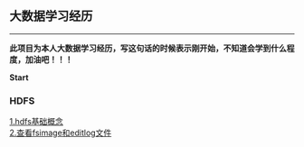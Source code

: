 ## 大数据学习经历

--------------------
__此项目为本人大数据学习经历，写这句话的时候表示刚开始，不知道会学到什么程度，加油吧！！！__

__Start__

### HDFS <br>
[1.hdfs基础概念](/hdfs/hdfs基础概念.md)<br>
[2.查看fsimage和editlog文件](/hdfs/查看fsimage和editlog文件.md)<br>



